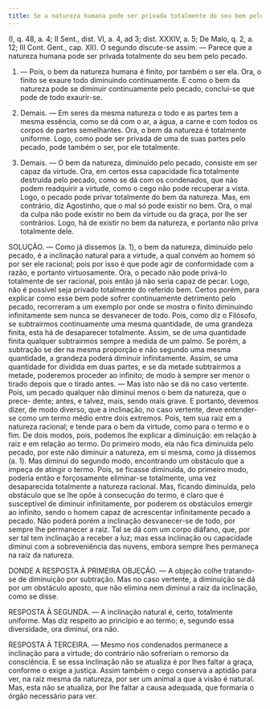 ```yaml
---
title: Se a natureza humana pode ser privada totalmente do seu bem pelo pecado
---
```


(I, q. 48, a. 4; II Sent., dist. VI, a. 4, ad 3; dist. XXXIV, a. 5; De Malo, q. 2, a. 12; III Cont. Gent., cap. XII).
  O segundo discute-se assim. — Parece que a natureza humana pode ser privada totalmente do seu bem pelo pecado.  

1. — Pois, o bem da natureza humana é finito, por também o ser ela. Ora, o finito se exaure todo diminuindo continuamente. E como o bem da natureza pode se diminuir continuamente pelo pecado, conclui-se que pode de todo exaurir-se.  

2. Demais. — Em seres da mesma natureza o todo e as partes tem a mesma essência, como se dá com o ar, a água, a carne e com todos os corpos de partes semelhantes. Ora, o bem da natureza é totalmente uniforme. Logo, como pode ser privada de uma de suas partes pelo pecado, pode também o ser, por ele totalmente.  

3. Demais. — O bem da natureza, diminuído pelo pecado, consiste em ser capaz da virtude. Ora, em certos essa capacidade fica totalmente destruída pelo pecado, como se dá com os condenados, que não podem readquirir a virtude, como o cego não pode recuperar a vista. Logo, o pecado pode privar totalmente do bem da natureza.  Mas, em contrário, diz Agostinho, que o mal só pode existir no bem. Ora, o mal da culpa não pode existir no bem da virtude ou da graça, por lhe ser contrários. Logo, há de existir no bem da natureza, e portanto não priva totalmente dele.  

SOLUÇÃO. — Como já dissemos (a. 1), o bem da natureza, diminuído pelo pecado, é a inclinação natural para a virtude, a qual convém ao homem só por ser ele racional; pois por isso é que pode agir de conformidade com a razão, e portanto virtuosamente. Ora, o pecado não pode privá-lo totalmente de ser racional, pois então já não seria capaz de pecar. Logo, não é possível seja privado totalmente do referido bem.  Certos porém, para explicar como esse bem pode sofrer continuamente detrimento pelo pecado, recorreram a um exemplo por onde se mostra o finito diminuindo infinitamente sem nunca se desvanecer de todo. Pois, como diz o Filósofo, se subtrairmos continuamente uma mesma quantidade, de uma grandeza finita, esta há de desaparecer totalmente. Assim, se de uma quantidade finita qualquer subtrairmos sempre a medida de um palmo. Se porém, a subtração se der na mesma proporção e não segundo uma mesma quantidade, a grandeza poderá diminuir infinitamente. Assim, se uma quantidade for dividida em duas partes, e se da metade subtrairmos a metade, poderemos proceder ao infinito; de modo à sempre ser menor o tirado depois que o tirado antes. — Mas isto não se dá no caso vertente. Pois, um pecado qualquer não diminui menos o bem da natureza, que o prece- dente; antes, e talvez, mais, sendo mais grave.  E portanto, devemos dizer, de modo diverso, que a inclinação, no caso vertente, deve entender-se como um termo médio entre dois extremos. Pois, tem sua raiz em a natureza racional; e tende para o bem da virtude, como para o termo e o fim. De dois modos, pois, podemos lhe explicar a diminuição: em relação à raiz e em relação ao termo. Do primeiro modo, ela não fica diminuída pelo pecado, por este não diminuir a natureza, em si mesma, como já dissemos (a. 1). Mas diminui do segundo modo, encontrando um obstáculo que a impeça de atingir o termo. Pois, se ficasse diminuída, do primeiro modo, poderia então e forçosamente eliminar-se totalmente, uma vez desaparecida totalmente a natureza racional. Mas, ficando diminuída, pelo obstáculo que se lhe opõe à consecução do termo, é claro que é susceptível de diminuir infinitamente, por poderem os obstáculos emergir ao infinito, sendo o homem capaz de acrescentar infinitamente pecado a pecado. Não poderá porém a inclinação desvanecer-se de todo, por sempre lhe permanecer a raiz. Tal se dá com um corpo diáfano, que, por ser tal tem inclinação a receber a luz; mas essa inclinação ou capacidade diminui com a sobreveniência das nuvens, embora sempre lhes permaneça na raiz da natureza.  

DONDE A RESPOSTA À PRIMEIRA OBJEÇÃO. — A objeção colhe tratando-se de diminuição por subtração. Mas no caso vertente, a diminuição se dá por um obstáculo aposto, que não elimina nem diminui a raiz da inclinação, como se disse.  

RESPOSTA À SEGUNDA. — A inclinação natural é, certo, totalmente uniforme. Mas diz respeito ao princípio e ao termo; e, segundo essa diversidade, ora diminui, ora não.  

RESPOSTA À TERCEIRA. — Mesmo nos condenados permanece a inclinação para a virtude; do contrário não sofreriam o remorso da consciência. E se essa inclinação não se atualiza é por lhes faltar a graça, conforme o exige a justiça. Assim também o cego conserva a aptidão para ver, na raiz mesma da natureza, por ser um animal a que a visão é natural. Mas, esta não se atualiza, por lhe faltar a causa adequada, que formaria o órgão necessário para ver.